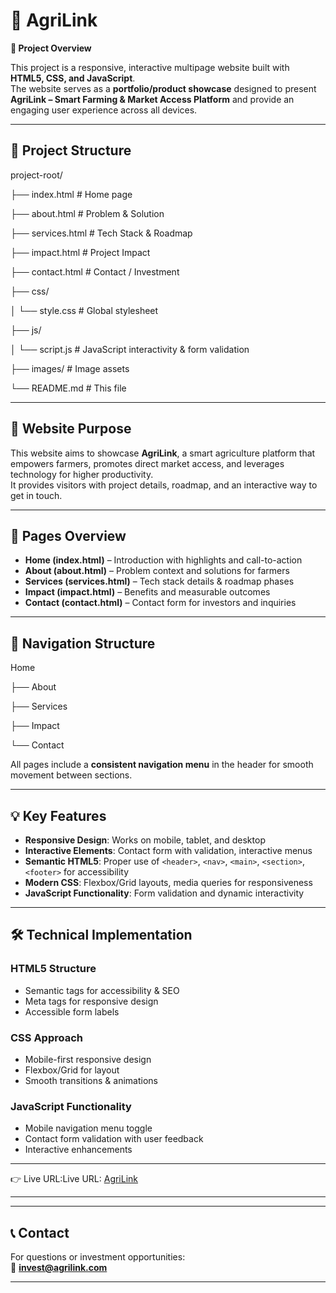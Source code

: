 #  🌱 AgriLink 

**🌟 Project Overview**

This project is a responsive, interactive multipage website built with **HTML5, CSS, and JavaScript**.  
The website serves as a **portfolio/product showcase** designed to present **AgriLink – Smart Farming & Market Access Platform** and provide an engaging user experience across all devices.  

---

## 📁 Project Structure
project-root/

├── index.html # Home page

├── about.html # Problem & Solution

├── services.html # Tech Stack & Roadmap

├── impact.html # Project Impact

├── contact.html # Contact / Investment

├── css/

│ └── style.css # Global stylesheet

├── js/

│ └── script.js # JavaScript interactivity & form validation

├── images/ # Image assets

└── README.md # This file


---

## 🎯 Website Purpose
This website aims to showcase **AgriLink**, a smart agriculture platform that empowers farmers, promotes direct market access, and leverages technology for higher productivity.  
It provides visitors with project details, roadmap, and an interactive way to get in touch.  

---

## 📄 Pages Overview
- **Home (index.html)** – Introduction with highlights and call-to-action  
- **About (about.html)** – Problem context and solutions for farmers  
- **Services (services.html)** – Tech stack details & roadmap phases  
- **Impact (impact.html)** – Benefits and measurable outcomes  
- **Contact (contact.html)** – Contact form for investors and inquiries  

---

## 🧭 Navigation Structure
Home

├── About

├── Services

├── Impact

└── Contact

All pages include a **consistent navigation menu** in the header for smooth movement between sections.  

---

## 💡 Key Features
- **Responsive Design**: Works on mobile, tablet, and desktop  
- **Interactive Elements**: Contact form with validation, interactive menus  
- **Semantic HTML5**: Proper use of `<header>`, `<nav>`, `<main>`, `<section>`, `<footer>` for accessibility  
- **Modern CSS**: Flexbox/Grid layouts, media queries for responsiveness  
- **JavaScript Functionality**: Form validation and dynamic interactivity  

---

## 🛠️ Technical Implementation

### HTML5 Structure
- Semantic tags for accessibility & SEO  
- Meta tags for responsive design  
- Accessible form labels  

### CSS Approach
- Mobile-first responsive design  
- Flexbox/Grid for layout  
- Smooth transitions & animations  

### JavaScript Functionality
- Mobile navigation menu toggle  
- Contact form validation with user feedback  
- Interactive enhancements  

---
 

👉 Live URL:Live URL: [AgriLink](https://johnnkakuyia.github.io/plp-webtechnologies-classroom-july2025-july-2025-final-project-and-deployment-Final-Project-and-Depl/)


---

 

---

## 📞 Contact
For questions or investment opportunities:  
📧 **invest@agrilink.com**  

---
